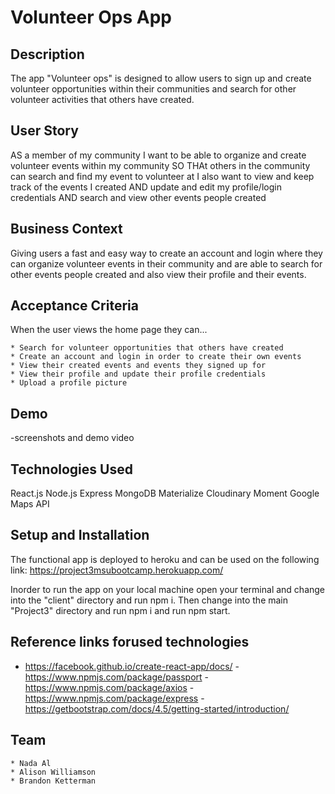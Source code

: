 # Volunteer Ops App

## Description 

The app "Volunteer ops" is designed to allow users to sign up and create volunteer opportunities within their communities and search for other volunteer activities that others have created.

## User Story

AS a member of my community 
I want to be able to organize and create volunteer events within my community
SO THAt others in the community can search and find my event to volunteer at
I also want to view and keep track of the events I created
AND update and edit my profile/login credentials
AND search and view other events people created

## Business Context

Giving users a fast and easy way to create an account and login where they can organize volunteer events in their community and are able to search for other events people created and also view their profile and their events.

## Acceptance Criteria

When the user views the home page they can...

    * Search for volunteer opportunities that others have created
    * Create an account and login in order to create their own events
    * View their created events and events they signed up for
    * View their profile and update their profile credentials
    * Upload a profile picture


## Demo
-screenshots and demo video

## Technologies Used

React.js
Node.js
Express
MongoDB
Materialize
Cloudinary
Moment
Google Maps API

## Setup and Installation
The functional app is deployed to heroku and can be used on the following link:
https://project3msubootcamp.herokuapp.com/

Inorder to run the app on your local machine open your terminal and change into the "client" directory and run npm i. Then change into the main "Project3" directory and run npm i and run npm start.

## Reference links forused technologies
- https://facebook.github.io/create-react-app/docs/
-https://www.npmjs.com/package/passport
-https://www.npmjs.com/package/axios
-https://www.npmjs.com/package/express
-https://getbootstrap.com/docs/4.5/getting-started/introduction/

## Team

    * Nada Al
    * Alison Williamson
    * Brandon Ketterman